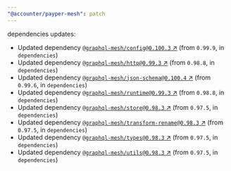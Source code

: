 ```yaml
---
"@accounter/payper-mesh": patch
---
```

dependencies updates:
  - Updated dependency [`@graphql-mesh/config@0.100.3` ↗︎](https://www.npmjs.com/package/@graphql-mesh/config/v/0.100.3) (from `0.99.9`, in `dependencies`)
  - Updated dependency [`@graphql-mesh/http@0.99.3` ↗︎](https://www.npmjs.com/package/@graphql-mesh/http/v/0.99.3) (from `0.98.8`, in `dependencies`)
  - Updated dependency [`@graphql-mesh/json-schema@0.100.4` ↗︎](https://www.npmjs.com/package/@graphql-mesh/json-schema/v/0.100.4) (from `0.99.6`, in `dependencies`)
  - Updated dependency [`@graphql-mesh/runtime@0.99.3` ↗︎](https://www.npmjs.com/package/@graphql-mesh/runtime/v/0.99.3) (from `0.98.8`, in `dependencies`)
  - Updated dependency [`@graphql-mesh/store@0.98.3` ↗︎](https://www.npmjs.com/package/@graphql-mesh/store/v/0.98.3) (from `0.97.5`, in `dependencies`)
  - Updated dependency [`@graphql-mesh/transform-rename@0.98.3` ↗︎](https://www.npmjs.com/package/@graphql-mesh/transform-rename/v/0.98.3) (from `0.97.5`, in `dependencies`)
  - Updated dependency [`@graphql-mesh/types@0.98.3` ↗︎](https://www.npmjs.com/package/@graphql-mesh/types/v/0.98.3) (from `0.97.5`, in `dependencies`)
  - Updated dependency [`@graphql-mesh/utils@0.98.3` ↗︎](https://www.npmjs.com/package/@graphql-mesh/utils/v/0.98.3) (from `0.97.5`, in `dependencies`)
